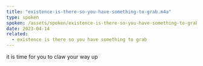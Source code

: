 ```yaml
---
title: "existence-is-there-so-you-have-something-to-grab.m4a"
type: spoken
spoken: /assets/spoken/existence-is-there-so-you-have-something-to-grab.m4a/existence-is-there-so-you-have-something-to-grab.m4a
date: 2023-04-14
related:
  - existence is there so you have something to grab
---
```

it is time for you to claw your way up
